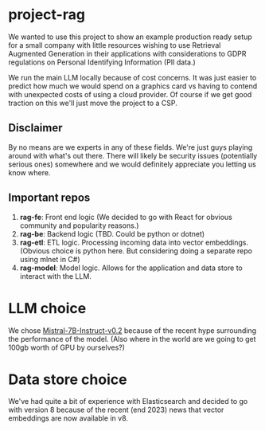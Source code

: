 # project-rag
We wanted to use this project to show an example production ready setup for a small company with little resources wishing to use Retrieval Augmented Generation in their applications with considerations to GDPR regulations on Personal Identifying Information (PII data.)

We run the main LLM locally because of cost concerns. It was just easier to predict how much we would spend on a graphics card vs having to contend with unexpected costs of using a cloud provider. Of course if we get good traction on this we'll just move the project to a CSP. 

## Disclaimer
By no means are we experts in any of these fields. We're just guys playing around with what's out there. There will likely be security issues (potentially serious ones) somewhere and we would definitely appreciate you letting us know where.

## Important repos

1. **rag-fe**: Front end logic (We decided to go with React for obvious community and popularity reasons.)
2. **rag-be**: Backend logic (TBD. Could be python or dotnet)
3. **rag-etl**: ETL logic. Processing incoming data into vector embeddings. (Obvious choice is python here. But considering doing a separate repo using mlnet in C#)
4. **rag-model**: Model logic. Allows for the application and data store to interact with the LLM.

# LLM choice
We chose [Mistral-7B-Instruct-v0.2](https://docs.mistral.ai/models) because of the recent hype surrounding the performance of the model. (Also where in the world are we going to get 100gb worth of GPU by ourselves?)

# Data store choice
We've had quite a bit of experience with Elasticsearch and decided to go with version 8 because of the recent (end 2023) news that vector embeddings are now available in v8.
